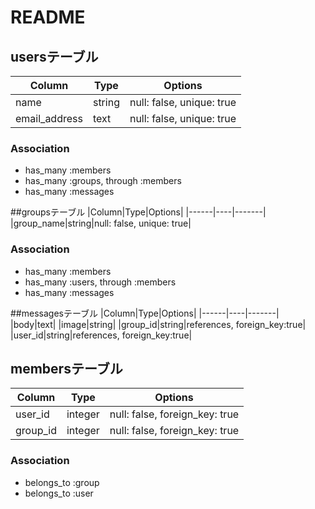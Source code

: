 # README



## usersテーブル

|Column|Type|Options|
|------|----|-------|
|name|string|null: false, unique: true|
|email_address|text|null: false, unique: true|

### Association
- has_many :members
- has_many :groups, through :members
- has_many :messages

##groupsテーブル
|Column|Type|Options|
|------|----|-------|
|group_name|string|null: false, unique: true|

### Association
- has_many :members
- has_many :users, through :members
- has_many :messages

##messagesテーブル
|Column|Type|Options|
|------|----|-------|
|body|text|
|image|string|
|group_id|string|references, foreign_key:true|
|user_id|string|references, foreign_key:true|

## membersテーブル
|Column|Type|Options|
|------|----|-------|
|user_id|integer|null: false, foreign_key: true|
|group_id|integer|null: false, foreign_key: true|

### Association
- belongs_to :group
- belongs_to :user

